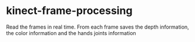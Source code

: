 # kinect-frame-processing

Read the frames in real time. From each frame saves the depth information, the color information and the hands joints information